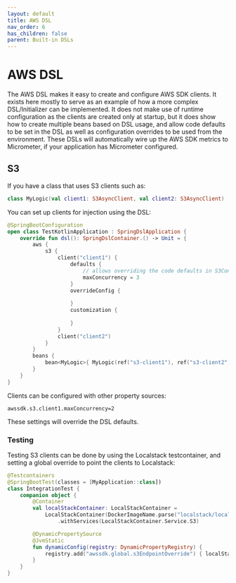 ```yaml
---
layout: default
title: AWS DSL
nav_order: 6
has_children: false
parent: Built-in DSLs
---
```


# AWS DSL
The AWS DSL makes it easy to create and configure AWS SDK clients. It exists here mostly to serve as an example of how a more complex DSL/Initializer can be implemented. It does not make use of runtime configuration as the clients are created only at startup, but it does show how to create multiple beans based on DSL usage, and allow code defaults to be set in the DSL as well as configuration overrides to be used from the environment.
These DSLs will automatically wire up the AWS SDK metrics to Micrometer, if your application has Micrometer configured.

## S3

If you have a class that uses S3 clients such as:
```kotlin
class MyLogic(val client1: S3AsyncClient, val client2: S3AsyncClient)
```

You can set up clients for injection using the DSL:
```kotlin
@SpringBootConfiguration
open class TestKotlinApplication : SpringDslApplication {
    override fun dsl(): SpringDslContainer.() -> Unit = {
        aws {
            s3 {
                client("client1") {
                    defaults {
                        // allows overriding the code defaults in S3ConfigurationProperties
                        maxConcurrency = 3
                    }
                    overrideConfig {
                        
                    }
                    customization {
                        
                    }
                }
                client("client2")
            }
        }
        beans {
            bean<MyLogic>{ MyLogic(ref("s3-client1"), ref("s3-client2")) }
        }
    }
}
```

Clients can be configured with other property sources:
```properties
awssdk.s3.client1.maxConcurrency=2
```
These settings will override the DSL defaults.

### Testing
Testing S3 clients can be done by using the Localstack testcontainer, and setting a global override to point the clients to Localstack:
```kotlin
@Testcontainers
@SpringBootTest(classes = [MyApplication::class])
class IntegrationTest {
    companion object {
        @Container
        val localStackContainer: LocalStackContainer =
            LocalStackContainer(DockerImageName.parse("localstack/localstack:latest"))
                .withServices(LocalStackContainer.Service.S3)

        @DynamicPropertySource
        @JvmStatic
        fun dynamicConfig(registry: DynamicPropertyRegistry) {
            registry.add("awssdk.global.s3EndpointOverride") { localStackContainer.getEndpointOverride(LocalStackContainer.Service.S3).toString() }
        }
    }
}
```